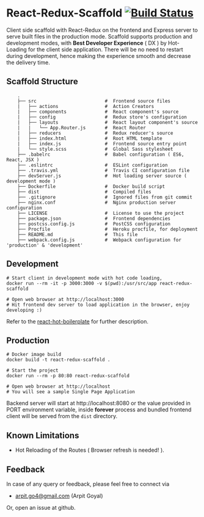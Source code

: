 
# React-Redux-Scaffold [![Build Status](https://travis-ci.org/arpitgo4/React-Redux-Scaffold.svg?branch=master)](https://travis-ci.org/arpitgo4/React-Redux-Scaffold)
Client side scaffold with React-Redux on the frontend and Express server to serve built files in the production mode. Scaffold supports production and development modes, with **Best Developer Experience** ( DX ) by Hot-Loading for the client side application. There will be no need to restart during development, hence making the experience smooth and decrease the delivery time.

## Scaffold Structure 

```
	.
	├── src                     	#  Frontend source files
	|	├── actions					#  Action Creators
	|   ├── components          	#  React component's source
	|   ├── config              	#  Redux store's configuration
	|   ├── layouts             	#  React layout component's source
	|   |   └── App.Router.js 		#  React Router    
	|   ├── reducers            	#  Redux reducer's source
	|   ├── index.html          	#  Root HTML template
	|   ├── index.js            	#  Frontend source entry point
	|   └── style.scss           	#  Global Sass stylesheet
	├── .babelrc                	#  Babel configuration ( ES6, React, JSX )
	├── .eslintrc               	#  ESLint configuration
	├── .travis.yml 				#  Travis CI configuration file
	├── devServer.js            	#  Hot loading server source ( development mode )
	├── Dockerfile					#  Docker build script
	├── dist                        #  Compiled files
	├── .gitignore                  #  Ignored files from git commit
	├── nginx.conf                  #  Nginx production server configuration
	├── LICENSE                     #  License to use the project
	├── package.json                #  Frontend dependencies
	├── postcss.config.js 			#  PostCSS configuration
	├── Procfile					#  Heroku procfile, for deployment
	├── README.md                   #  This file
	├── webpack.config.js           #  Webpack configuration for 'production' & 'development' 
```

## Development
```	
# Start client in development mode with hot code loading,
docker run --rm -it -p 3000:3000 -v $(pwd):/usr/src/app react-redux-scaffold

# Open web browser at http://localhost:3000
# Hit frontend dev server to load application in the browser, enjoy developing :)
```

Refer to the [react-hot-boilerplate](https://github.com/gaearon/react-hot-boilerplate) for further description.

## Production
```
# Docker image build
docker build -t react-redux-scaffold .

# Start the project
docker run --rm -p 80:80 react-redux-scaffold

# Open web browser at http://localhost
# You will see a sample Single Page Application
```

Backend server will start at http://localhost:8080 or the value provided in PORT environment variable, inside **forever** process and bundled frontend client will be served from the `dist` directory.

## Known Limitations
* Hot Reloading of the Routes ( Browser refresh is needed! ).

## Feedback
In case of any query or feedback, please feel free to connect via
* arpit.go4@gmail.com (Arpit Goyal)

Or, open an issue at github.
